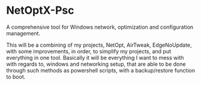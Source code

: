# NetOptX-Psc
A comprehensive tool for Windows network, optimization and configuration management.

This will be a combining of my projects, NetOpt, AirTweak, EdgeNoUpdate, with some improvements, in order, to simplify my projects, and put everything in one tool. Basically it will be everything I want to mess with with regards to, windows and networking setup, that are able to be done through such methods as powershell scripts, with a backup/restore function to boot.
